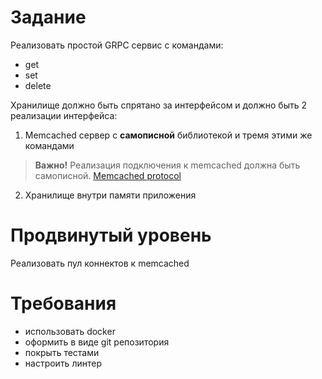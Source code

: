 # Задание
Реализовать простой GRPC сервис с командами:
- get
- set
- delete

Хранилище должно быть спрятано за интерфейсом и должно быть 2 реализации интерфейса:
1. Memcached сервер с **самописной** библиотекой и тремя этими же командами
> **Важно!** Реализация подключения к memcached должна быть самописной. [Memcached protocol](https://github.com/memcached/memcached/blob/master/doc/protocol.txt)
2. Хранилище внутри памяти приложения

# Продвинутый уровень
Реализовать пул коннектов к memcached

# Требования
- использовать docker
- оформить в виде git репозитория
- покрыть тестами
- настроить линтер
